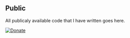 ## Public
All publicaly available code that I have written goes here.

[![Donate](https://img.shields.io/badge/Donate-PayPal-green.svg?style=for-the-badge&logo=appveyor)](https://www.paypal.com/cgi-bin/webscr?cmd=_s-xclick&hosted_button_id=YUV3GZF22HZQC&source=url)
